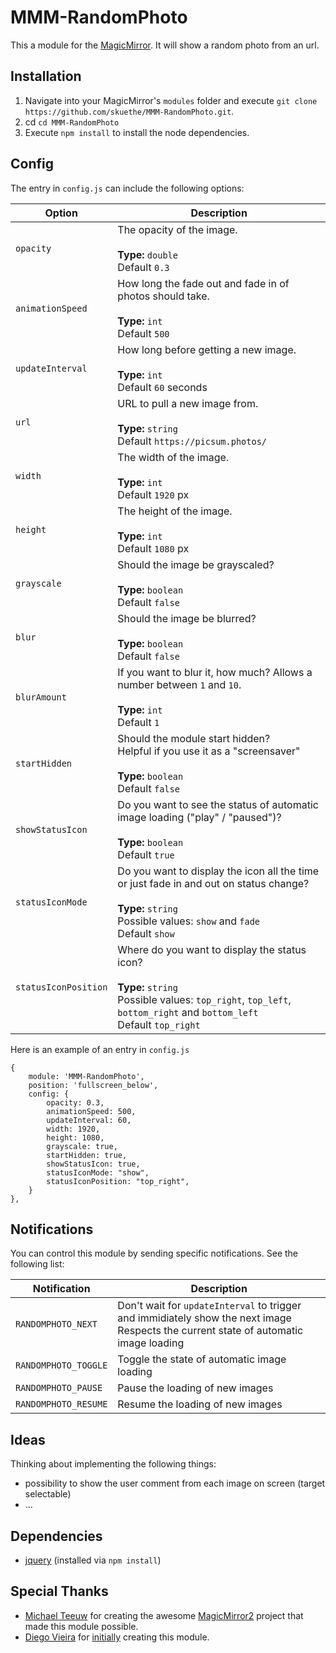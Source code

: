 # MMM-RandomPhoto
This a module for the [MagicMirror](https://github.com/MichMich/MagicMirror). It will show a random photo from an url.

## Installation
1. Navigate into your MagicMirror's `modules` folder and execute `git clone https://github.com/skuethe/MMM-RandomPhoto.git`.
2. cd `cd MMM-RandomPhoto`
3. Execute `npm install` to install the node dependencies.

## Config
The entry in `config.js` can include the following options:


|Option|Description|
|---|---|
|`opacity`|The opacity of the image.<br><br>**Type:** `double`<br>Default `0.3`|
|`animationSpeed`|How long the fade out and fade in of photos should take.<br><br>**Type:** `int`<br>Default `500`|
|`updateInterval`|How long before getting a new image.<br><br>**Type:** `int`<br>Default `60` seconds|
|`url`|URL to pull a new image from.<br><br>**Type:** `string`<br>Default `https://picsum.photos/`|
|`width`|The width of the image.<br><br>**Type:** `int`<br>Default `1920` px|
|`height`|The height of the image.<br><br>**Type:** `int`<br>Default `1080` px|
|`grayscale`|Should the image be grayscaled? <br><br>**Type:** `boolean`<br>Default `false`|
|`blur`|Should the image be blurred? <br><br>**Type:** `boolean`<br>Default `false`|
|`blurAmount`|If you want to blur it, how much? Allows a number between `1` and `10`.<br><br>**Type:** `int`<br>Default `1`|
|`startHidden`|Should the module start hidden?<br>Helpful if you use it as a "screensaver"<br><br>**Type:** `boolean`<br>Default `false`|
|`showStatusIcon`|Do you want to see the status of automatic image loading ("play" / "paused")?<br><br>**Type:** `boolean`<br>Default `true`|
|`statusIconMode`|Do you want to display the icon all the time or just fade in and out on status change?<br><br>**Type:** `string`<br>Possible values: `show` and `fade`<br>Default `show`|
|`statusIconPosition`|Where do you want to display the status icon?<br><br>**Type:** `string`<br>Possible values: `top_right`, `top_left`, `bottom_right` and `bottom_left`<br>Default `top_right`|

Here is an example of an entry in `config.js`
```
{
    module: 'MMM-RandomPhoto',
    position: 'fullscreen_below',
    config: {
        opacity: 0.3,
        animationSpeed: 500,
        updateInterval: 60,
        width: 1920,
        height: 1080,
        grayscale: true,
        startHidden: true,
        showStatusIcon: true,
        statusIconMode: "show",
        statusIconPosition: "top_right",
    }
},
```

## Notifications
You can control this module by sending specific notifications.
See the following list:

|Notification|Description|
|---|---|
|`RANDOMPHOTO_NEXT`|Don't wait for `updateInterval` to trigger and immidiately show the next image<br>Respects the current state of automatic image loading|
|`RANDOMPHOTO_TOGGLE`|Toggle the state of automatic image loading|
|`RANDOMPHOTO_PAUSE`|Pause the loading of new images|
|`RANDOMPHOTO_RESUME`|Resume the loading of new images|

## Ideas
Thinking about implementing the following things:
- possibility to show the user comment from each image on screen (target selectable)
- ...

## Dependencies
- [jquery](https://www.npmjs.com/package/jquery) (installed via `npm install`)

## Special Thanks
- [Michael Teeuw](https://github.com/MichMich) for creating the awesome [MagicMirror2](https://github.com/MichMich/MagicMirror) project that made this module possible.
- [Diego Vieira](https://github.com/diego-vieira) for [initially](https://github.com/diego-vieira/MMM-RandomPhoto) creating this module.